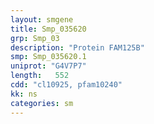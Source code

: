 ```yaml
---
layout: smgene
title: Smp_035620
grp: Smp_03
description: "Protein FAM125B"
smp: Smp_035620.1
uniprot: "G4V7P7"
length:   552
cdd: "cl10925, pfam10240"
kk: ns
categories: sm
---
```

